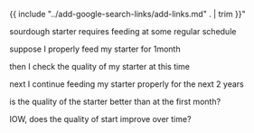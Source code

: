 {{ include "../add-google-search-links/add-links.md" . | trim }}"

sourdough starter requires feeding at some regular schedule

suppose I properly feed my starter for 1month

then I check the quality of my starter at this time

next I continue feeding my starter properly for the next 2 years

is the quality of the starter better than at the first month?

IOW, does the quality of start improve over time?